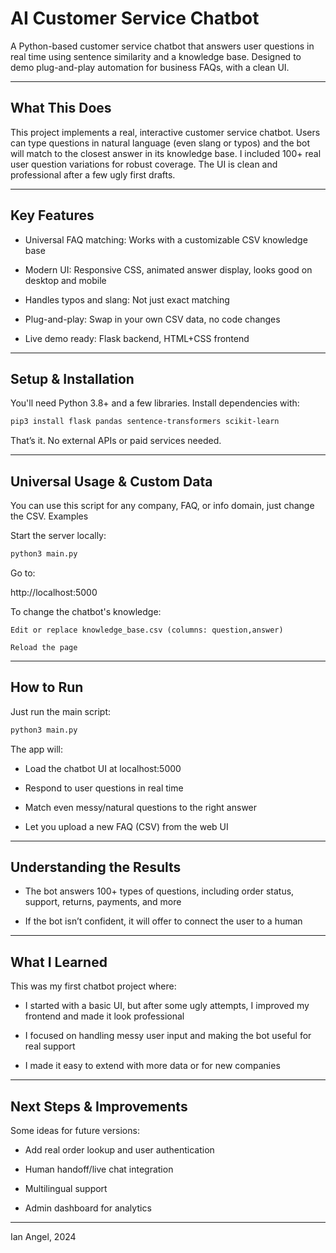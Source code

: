 # AI Customer Service Chatbot

A Python-based customer service chatbot that answers user questions in real time using sentence similarity and a knowledge base. Designed to demo plug-and-play automation for business FAQs, with a clean UI.

---

## What This Does

This project implements a real, interactive customer service chatbot.
Users can type questions in natural language (even slang or typos) and the bot will match to the closest answer in its knowledge base.
I included 100+ real user question variations for robust coverage. The UI is clean and professional after a few ugly first drafts.

---

## Key Features

- Universal FAQ matching: Works with a customizable CSV knowledge base

- Modern UI: Responsive CSS, animated answer display, looks good on desktop and mobile

- Handles typos and slang: Not just exact matching

- Plug-and-play: Swap in your own CSV data, no code changes

- Live demo ready: Flask backend, HTML+CSS frontend

--- 

## Setup & Installation

You'll need Python 3.8+ and a few libraries.
Install dependencies with:

```bash
pip3 install flask pandas sentence-transformers scikit-learn
```

That’s it. No external APIs or paid services needed.

---

## Universal Usage & Custom Data

You can use this script for any company, FAQ, or info domain, just change the CSV.
Examples

Start the server locally:

```bash
python3 main.py
```

Go to:

http://localhost:5000

To change the chatbot's knowledge:

    Edit or replace knowledge_base.csv (columns: question,answer)

    Reload the page

---

## How to Run

Just run the main script:

```bash
python3 main.py
```

The app will:

- Load the chatbot UI at localhost:5000

- Respond to user questions in real time

- Match even messy/natural questions to the right answer

- Let you upload a new FAQ (CSV) from the web UI

---

## Understanding the Results

- The bot answers 100+ types of questions, including order status, support, returns, payments, and more

- If the bot isn’t confident, it will offer to connect the user to a human

---

## What I Learned

This was my first chatbot project where:

- I started with a basic UI, but after some ugly attempts, I improved my frontend and made it look professional

- I focused on handling messy user input and making the bot useful for real support

- I made it easy to extend with more data or for new companies

---

## Next Steps & Improvements

Some ideas for future versions:

- Add real order lookup and user authentication

- Human handoff/live chat integration

- Multilingual support

- Admin dashboard for analytics

---

Ian Angel, 2024
